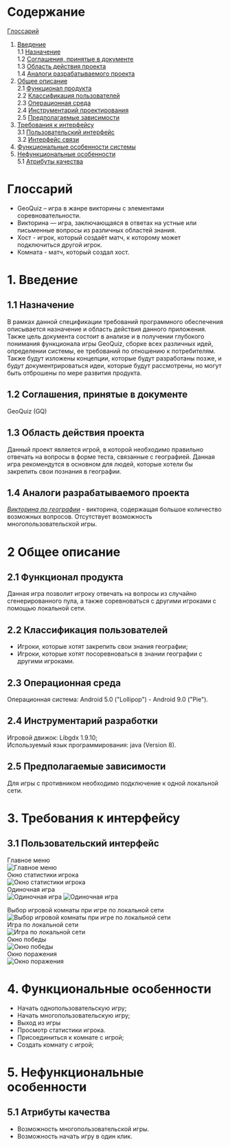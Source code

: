 # Содержание
[Глоссарий](#Глоссарий)  
1. [Введение](#Введение)  
1.1 [Назначение](#Назначение)  
1.2 [Соглашения, принятые в документе](#Соглашения-принятые-в-документе)  
1.3 [Область действия проекта](#Область-действия-проекта)  
1.4 [Аналоги разрабатываемого проекта](#Аналоги-разрабатываемого-проекта)  
2. [Общее описание](#Общее-описание)  
2.1 [Функционал продукта](#Функционал-продукта)  
2.2 [Классификация пользователей](#Классификация-пользователей)  
2.3 [Операционная среда](#Операционная-среда)  
2.4 [Инструментарий проектирования](#Инструментарий-проектирования)  
2.5 [Предполагаемые зависимости](#Предполагаемые-зависимости)  
3. [Требования к интерфейсу](#Требования-к-интерфейсу)  
3.1 [Пользовательский интерфейс](#Пользовательский-интерфейс)  
3.2 [Интерфейс связи](#Интерфейс-связи)  
4. [Функциональные особенности системы](#Функциональные-особенности-системы)  
5. [Нефункциональные особенности](#Нефункциональные-особенности)  
5.1 [Атрибуты качества](#Атрибуты-качества)

# Глоссарий 
- GeoQuiz – игра в жанре викторины с элементами соревновательности.   
- Викторина — игра, заключающаяся в ответах на устные или письменные вопросы из различных областей знания.
- Хост - игрок, который создаёт матч, к которому может подключиться другой игрок.
- Комната - матч, который создал хост.

# 1. Введение

## 1.1 Назначение 
В рамках данной спецификации требований программного обеспечения описывается назначение и область действия данного приложения. Также цель документа состоит в анализе и в получении глубокого понимания функционала игры GeoQuiz, сборке всех различных идей, определении системы, ее требований по отношению к потребителям. Также будут изложены концепции, которые будут разработаны позже, и будут документрироваться идеи, которые будут рассмотрены, но могут быть отброшены по мере развития продукта.

## 1.2 Соглашения, принятые в документе
GeoQuiz (GQ) 

## 1.3 Область действия проекта
Данный проект является игрой, в которой необходимо правильно отвечать на вопросы в форме теста, связанные с географией. Данная игра рекомендутся в основном для людей, которые хотели бы закрепить свои познания в географии.

## 1.4 Аналоги разрабатываемого проекта
*[Викторина по географии](https://play.google.com/store/apps/details?id=com.geographyquiz.triviagames)* - викторина, содержащая большое количество возможных вопросов. Отсутствует возможность многопользовательской игры.


# 2 Общее описание

## 2.1 Функционал продукта  
Данная игра позволит игроку отвечать на вопросы из случайно сгенерированного пула, а также соревноваться с другими игроками с помощью локальной сети.

## 2.2 Классификация пользователей 
 - Игроки, которые хотят закрепить свои знания географии;
 - Игроки, которые хотят посоревноваться в знании географии с другими игроками.

## 2.3 Операционная среда
Операционная система: Android 5.0 ("Lollipop") - Android 9.0 ("Pie").

## 2.4 Инструментарий разработки
Игровой движок: Libgdx 1.9.10;  
Используемый язык программирования: java (Version 8).

## 2.5 Предполагаемые зависимости 
Для игры с противником необходимо подключение к одной локальной сети.

# 3. Требования к интерфейсу

## 3.1 Пользовательский интерфейс  
Главное меню  
![Главное меню](https://github.com/RuslanGitelman/GeoQuiz/blob/master/Mockups/MainMenu.png)    
Окно статистики игрока  
![Окно статистики игрока](https://github.com/RuslanGitelman/GeoQuiz/blob/master/Mockups/Statistics.png)  
Одиночная игра  
![Одиночная игра](https://github.com/RuslanGitelman/GeoQuiz/blob/master/Mockups/SingleGameRound.png)
![Одиночная игра](https://github.com/RuslanGitelman/GeoQuiz/blob/master/Mockups/RightAnswer.png)

Выбор игровой комнаты при игре по локальной сети    
![Выбор игровой комнаты при игре по локальной сети](https://github.com/RuslanGitelman/GeoQuiz/blob/master/Mockups/LANGameRooms.png)  
Игра по локальной сети  
![Игра по локальной сети](https://github.com/RuslanGitelman/GeoQuiz/blob/master/Mockups/BattleRound.png)  
Окно победы  
![Окно победы](https://github.com/RuslanGitelman/GeoQuiz/blob/master/Mockups/Victory.png)  
Окно поражения  
![Окно поражения](https://github.com/RuslanGitelman/GeoQuiz/blob/master/Mockups/Losing.png)  

# 4. Функциональные особенности 
 - Начать однопользовательскую игру;
 - Начать многопользовательскую игру;
 - Выход из игры
 - Просмотр статистики игрока.
 - Присоединиться к комнате с игрой;
 - Создать комнату с игрой;

# 5. Нефункциональные особенности  

## 5.1 Атрибуты качества   

- Возможность многопользовательской игры.
- Возможность начать игру в один клик.
